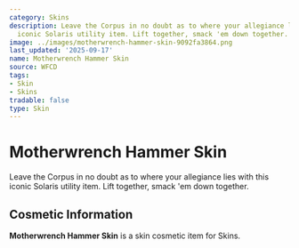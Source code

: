 ```yaml
---
category: Skins
description: Leave the Corpus in no doubt as to where your allegiance lies with this
  iconic Solaris utility item. Lift together, smack 'em down together.
image: ../images/motherwrench-hammer-skin-9092fa3864.png
last_updated: '2025-09-17'
name: Motherwrench Hammer Skin
source: WFCD
tags:
- Skin
- Skins
tradable: false
type: Skin
---
```


# Motherwrench Hammer Skin

Leave the Corpus in no doubt as to where your allegiance lies with this iconic Solaris utility item. Lift together, smack 'em down together.

## Cosmetic Information

**Motherwrench Hammer Skin** is a skin cosmetic item for Skins.

